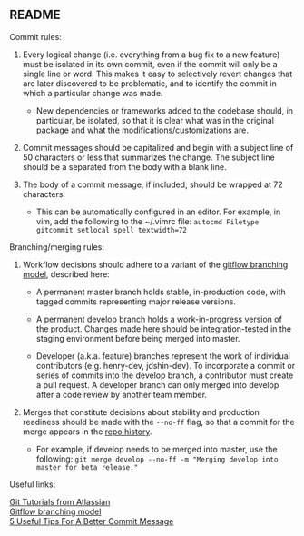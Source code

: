 ## README


Commit rules:

1. Every logical change (i.e. everything from a bug fix to a new feature) must be isolated in its own commit, even if the commit will only be a single line or word. This makes it easy to selectively revert changes that are later discovered to be problematic, and to identify the commit in which a particular change was made. 
    
    - New dependencies or frameworks added to the codebase should, in particular, be isolated, so that it is clear what was in the original package and what the modifications/customizations are.

2. Commit messages should be capitalized and begin with a subject line of 50 characters or less that summarizes the change. The subject line should be a separated from the body with a blank line.

3. The body of a commit message, if included, should be wrapped at 72 characters.

    - This can be automatically configured in an editor. For example, in vim, add the following to the ~/.vimrc file: `autocmd Filetype gitcommit setlocal spell textwidth=72`


Branching/merging rules:

1. Workflow decisions should adhere to a variant of the [gitflow branching model](http://nvie.com/posts/a-successful-git-branching-model), described here:

    - A permanent master branch holds stable, in-production code, with tagged commits representing major release versions. 

    - A permanent develop branch holds a work-in-progress version of the product. Changes made here should be integration-tested in the staging environment before being merged into master.

    - Developer (a.k.a. feature) branches represent the work of individual contributors (e.g. henry-dev, jdshin-dev). To incorporate a commit or series of commits into the develop branch, a contributor must create a pull request. A developer branch can only merged into develop after a code review by another team member.

2. Merges that constitute decisions about stability and production readiness should be made with the `--no-ff` flag, so that a commit for the merge appears in the [repo history](http://nvie.com/posts/a-successful-git-branching-model/#incorporating-a-finished-feature-on-develop).
    
    - For example, if develop needs to be merged into master, use the following: `git merge develop --no-ff -m "Merging develop into master for beta release."`


Useful links:

[Git Tutorials from Atlassian](https://www.atlassian.com/git/tutorials)  
[Gitflow branching model](http://nvie.com/posts/a-successful-git-branching-model)  
[5 Useful Tips For A Better Commit Message](https://robots.thoughtbot.com/5-useful-tips-for-a-better-commit-message)
